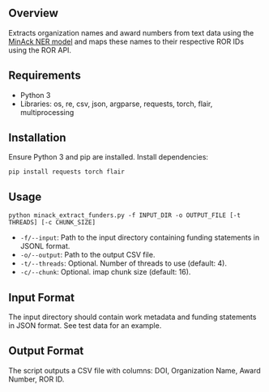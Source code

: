 ## Overview
Extracts organization names and award numbers from text data using the [MinAck NER model](https://kalawinka.github.io/minack/) and maps these names to their respective ROR IDs using the ROR API.

## Requirements
- Python 3
- Libraries: os, re, csv, json, argparse, requests, torch, flair, multiprocessing

## Installation
Ensure Python 3 and pip are installed. Install dependencies:
```
pip install requests torch flair
```

## Usage
```
python minack_extract_funders.py -f INPUT_DIR -o OUTPUT_FILE [-t THREADS] [-c CHUNK_SIZE]
```
- `-f/--input`: Path to the input directory containing funding statements in JSONL format.
- `-o/--output`: Path to the output CSV file.
- `-t/--threads`: Optional. Number of threads to use (default: 4).
- `-c/--chunk`: Optional. imap chunk size (default: 16).

## Input Format
The input directory should contain work metadata and funding statements in JSON format. See test data for an example. 

## Output Format
The script outputs a CSV file with columns: DOI, Organization Name, Award Number, ROR ID.
